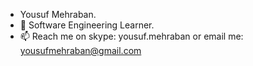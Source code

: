 - Yousuf Mehraban.
- 👀 Software Engineering Learner.
- 📫 Reach me on skype: yousuf.mehraban or email me: yousufmehraban@gmail.com

<!---
YousufMehraban/YousufMehraban is a ✨ special ✨ repository because its `README.md` (this file) appears on your GitHub profile.
You can click the Preview link to take a look at your changes.
--->
